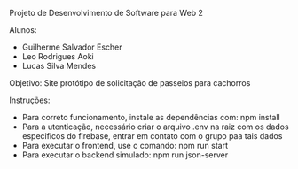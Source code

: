 Projeto de Desenvolvimento de Software para Web 2 

Alunos:
- Guilherme Salvador Escher
- Leo Rodrigues Aoki
- Lucas Silva Mendes

Objetivo: Site protótipo de solicitação de passeios para cachorros

Instruções:
 - Para correto funcionamento, instale as dependências com: npm install
 - Para a utenticação, necessário criar o arquivo .env na raiz com os dados especificos do firebase, entrar em contato com o grupo paa tais dados
 - Para executar o frontend, use o comando: npm run start
 - Para executar o backend simulado: npm run json-server
